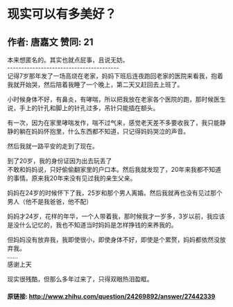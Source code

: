 # 现实可以有多美好？
## 作者: 唐嘉文  赞同: 21
本来想匿名的。其实也就点屁事，且说无妨。  
\----------------------------------------  
记得7岁那年发了一场高烧在老家，妈妈下班后连夜跑回老家的医院来看我，抱着我就开始哭，然后陪着我睡了一个晚上，第二天又赶回去上班了。  
  
小时候身体不好，有鼻炎，有哮喘，所以把我放在老家各个医院的跑，那时候医生说，手上的针孔和脚上的针孔过多，吊针只能插在额头。  
  
有一次，因为在家里哮喘发作，喘不过气来，感觉老天差不多要收我了，我只能静静的躺在妈妈怀抱里，什么东西都不知道，只记得妈妈哭泣的声音。  
  
然后我就一路平安的走到了现在。  
  
到了20岁，我的身份证因为出去玩丢了  
不敢和妈妈说，只好偷偷翻家里的户口本。然后我就发现了，20年来我都不知道的事情。原来我20年来没有见过我的亲生父亲。  
  
妈妈在24岁的时候怀下了我，25岁和那个男人离婚。然后我就再也没有见过那个男人（他不是我爸爸，他不配）  
  
妈妈才24岁，花样的年华，一个人带着我，那时候我才一岁多，3岁以前，我应该是没什么记忆的，我也不知道当时妈妈是怎样挣钱的来养我的。  
  
但妈妈没有放弃我，我即使很小，即使身体不好，即使是个累赘，妈妈都依然没放弃我。  
......  
感谢上天  
  
现实很残酷，但那么多年过来了，只得双眼热泪盈眶。

#### 原链接: http://www.zhihu.com/question/24269892/answer/27442339